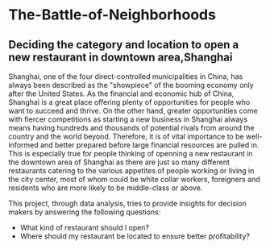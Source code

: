 # The-Battle-of-Neighborhoods

## Deciding the category and location to open a new restaurant in downtown area,Shanghai

Shanghai, one of the four direct-controlled municipalities in China, has always been described as the "showpiece" of the booming economy only after the United States. As the financial and economic hub of China, Shanghai is a great place offering plenty of opportunities for people who want to succeed and thrive. On the other hand, greater opportunities come with fiercer competitions as starting a new business in Shanghai always means having hundreds and thousands of potential rivals from around the country and the world beyond. Therefore, it is of vital importance to be well-informed and better prepared before large financial resources are pulled in. This is especially true for people thinking of openning a new restaurant in the downtown area of Shanghai as there are just so many different restaurants catering to the various appetites of people working or living in the city center, most of whom could be white collar workers, foreigners and residents who are more likely to be middle-class or above. 

This project, through data analysis, tries to provide insights for decision makers by answering the following questions:

* What kind of restaurant should l open?
* Where should my restaurant be located to ensure better profitability?
